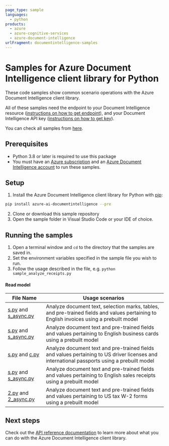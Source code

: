 ```yaml
---
page_type: sample
languages:
  - python
products:
  - azure
  - azure-cognitive-services
  - azure-document-intelligence
urlFragment: documentintelligence-samples
---
```


# Samples for Azure Document Intelligence client library for Python

These code samples show common scenario operations with the Azure Document Intelligence client library.

All of these samples need the endpoint to your Document Intelligence resource ([instructions on how to get endpoint][get-endpoint-instructions]), and your Document Intelligence API key ([instructions on how to get key][get-key-instructions]).

You can check all samples from [here][sample_path].

## Prerequisites
* Python 3.8 or later is required to use this package
* You must have an [Azure subscription][azure_subscription] and an
[Azure Document Intelligence account][azure_document_intelligence_account] to run these samples.

## Setup

1. Install the Azure Document Intelligence client library for Python with [pip][pip]:

```bash
pip install azure-ai-documentintelligence --pre
```

2. Clone or download this sample repository
3. Open the sample folder in Visual Studio Code or your IDE of choice.

## Running the samples

1. Open a terminal window and `cd` to the directory that the samples are saved in.
2. Set the environment variables specified in the sample file you wish to run.
3. Follow the usage described in the file, e.g. `python sample_analyze_receipts.py`

####  **Read model**
|File Name|**Usage scenarios**|
|----------------|-------------|
|[s.py]() and [s_async.py]()|Analyze document text, selection marks, tables, and pre-trained fields and values pertaining to English invoices using a prebuilt model|
|[s.py]() and [s_async.py]()|Analyze document text and pre-trained fields and values pertaining to English business cards using a prebuilt model|
|[s.py]() and [c.py]()|Analyze document text and pre-trained fields and values pertaining to US driver licenses and international passports using a prebuilt model|
|[s.py]() and [s_async.py]()|Analyze document text and pre-trained fields and values pertaining to English sales receipts using a prebuilt model|
|[2.py]() and [2_async.py]()|Analyze document text and pre-trained fields and values pertaining to US tax W-2 forms using a prebuilt model|

## Next steps

Check out the [API reference documentation][python-di-ref-docs] to learn more about
what you can do with the Azure Document Intelligence client library.


[azure_identity]: https://github.com/Azure/azure-sdk-for-python/tree/main/sdk/identity/azure-identity

[pip]: https://pypi.org/project/pip/
[azure_subscription]: https://azure.microsoft.com/free/
[azure_document_intelligence_account]: https://docs.microsoft.com/azure/cognitive-services/cognitive-services-apis-create-account?tabs=singleservice%2Cwindows
[azure_identity_pip]: https://pypi.org/project/azure-identity/
[python-di-ref-docs]: https://aka.ms/azsdk/python/documentintelligence/docs
[get-endpoint-instructions]: https://github.com/Azure/azure-sdk-for-python/blob/main/sdk/documentintelligence/azure-ai-documentintelligence/README.md#get-the-endpoint
[get-key-instructions]: https://github.com/Azure/azure-sdk-for-python/blob/main/sdk/documentintelligence/azure-ai-documentintelligence/README.md#get-the-api-key
[changelog]: https://github.com/Azure/azure-sdk-for-python/blob/main/sdk/documentintelligence/azure-ai-documentintelligence/CHANGELOG.md


[sample_path]: https://github.com/Azure/azure-sdk-for-python/blob/main/sdk/documentintelligence/azure-ai-documentintelligence/samples
